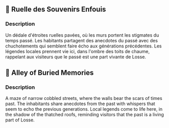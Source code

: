 ## 📍 Ruelle des Souvenirs Enfouis

### Description

Un dédale d'étroites ruelles pavées, où les murs portent les stigmates du temps passé. Les habitants partagent des
anecdotes du passé avec des chuchotements qui semblent faire écho aux générations précédentes. Les légendes locales
prennent vie ici, dans l'ombre des toits de chaume, rappelant aux visiteurs que le passé est une part vivante de Losse.

## 📍 Alley of Buried Memories

### Description

A maze of narrow cobbled streets, where the walls bear the scars of times past. The inhabitants share anecdotes from the
past with whispers that seem to echo the previous generations. Local legends come to life here, in the shadow of the
thatched roofs, reminding visitors that the past is a living part of Losse.
